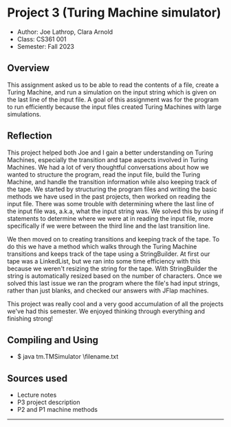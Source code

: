 # Project 3 (Turing Machine simulator)

* Author: Joe Lathrop, Clara Arnold
* Class: CS361 001
* Semester: Fall 2023

## Overview
This assignment asked us to be able to read the contents of a file, create a Turing Machine, and run
a simulation on the input string which is given on the last line of the input file. A goal of this
assignment was for the program to run efficiently because the input files created Turing Machines with
large simulations.

## Reflection
This project helped both Joe and I gain a better understanding on Turing Machines, especially the transition
and tape aspects involved in Turing Machines. We had a lot of very thoughtful conversations about how we wanted
to structure the program, read the input file, build the Turing Machine, and handle the transition information 
while also keeping track of the tape. We started by structuring the program files and writing the basic methods we
have used in the past projects, then worked on reading the input file. There was some trouble with determining 
where the last line of the input file was, a.k.a, what the input string was. We solved this by using if statements
to determine where we were at in reading the input file, more specifically if we were between the third line and the
last transition line. 

We then moved on to creating transitions and keeping track of the tape. To do this we have a method which walks 
through the Turing Machine transitions and keeps track of the tape using a StringBuilder. At first our tape was a 
LinkedList, but we ran into some time efficiency with this because we weren't resizing the string for the tape. With
StringBuilder the string is automatically resized based on the number of characters. Once we solved this last issue 
we ran the program where the file's had input strings, rather than just blanks, and checked our answers with JFlap 
machines. 

This project was really cool and a very good accumulation of all the projects we've had this semester. We enjoyed
thinking through everything and finishing strong!

## Compiling and Using

- $ java tm.TMSimulator <filepath-to-file>\filename.txt

## Sources used

- Lecture notes
- P3 project description
- P2 and P1 machine methods

----------
